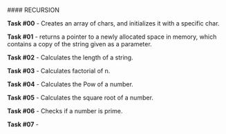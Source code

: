 #### RECURSION

**Task #00** - Creates an array of chars, and initializes it with a specific char.

**Task #01** - returns a pointer to a newly allocated space in memory, which contains a copy of the string given as a parameter.

**Task #02** - Calculates the length of a string.

**Task #03** - Calculates factorial of n.

**Task #04** - Calculates the Pow of a number.

**Task #05** - Calculates the square root of a number.

**Task #06** - Checks if a number is prime.

**Task #07** - 

